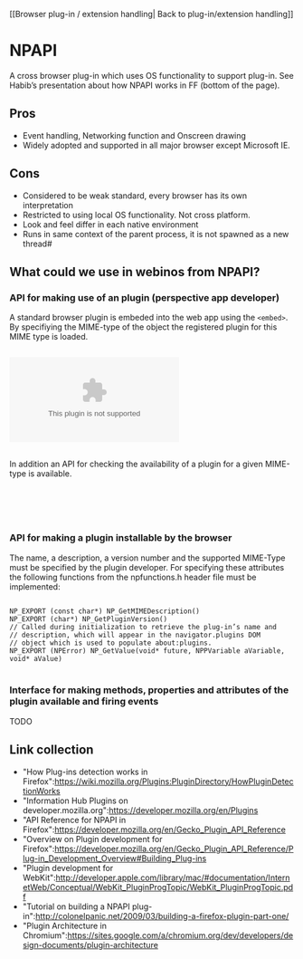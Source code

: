 [[Browser plug-in / extension handling| Back to plug-in/extension handling]]

NPAPI
=====

A cross browser plug-in which uses OS functionality to support plug-in.
See Habib’s presentation about how NPAPI works in FF (bottom of the page).

Pros
----

-   Event handling, Networking function and Onscreen drawing
-   Widely adopted and supported in all major browser except Microsoft IE.

Cons
----

-   Considered to be weak standard, every browser has its own interpretation
-   Restricted to using local OS functionality. Not cross platform.
-   Look and feel differ in each native environment
-   Runs in same context of the parent process, it is not spawned as a new thread#

What could we use in webinos from NPAPI?
----------------------------------------

### API for making use of an plugin (perspective app developer)

A standard browser plugin is embeded into the web app using the `<embed>`. By specifiying the MIME-type of the object the registered plugin for this MIME type is loaded.

<pre>
<code class="html">
<embed type="application/webinos-extension-x1">
</code>
</pre>

In addition an API for checking the availability of a plugin for a given MIME-type is available.
<pre>
<code class="javascript">
<script type="text/javascript">
if (navigator.mimeTypes["application/webinos-extension-x1"] &&
 navigator.mimeTypes["application/webinos-extension-x1"].enabledPlugin != null)
 document.write(‘<embed type="application/webinos-extension-x1">’);
</script>
</code>
</pre>

### API for making a plugin installable by the browser

The name, a description, a version number and the supported MIME-Type must be specified by the plugin developer. For specifying these attributes the following functions from the npfunctions.h header file must be implemented:
<pre>
<code class="c">
NP_EXPORT (const char*) NP_GetMIMEDescription()
NP_EXPORT (char*) NP_GetPluginVersion()
// Called during initialization to retrieve the plug-in’s name and
// description, which will appear in the navigator.plugins DOM
// object which is used to populate about:plugins.
NP_EXPORT (NPError) NP_GetValue(void* future, NPPVariable aVariable, void* aValue)
</code>
</pre>

### Interface for making methods, properties and attributes of the plugin available and firing events

TODO

Link collection
---------------

-   "How Plug-ins detection works in Firefox":https://wiki.mozilla.org/Plugins:PluginDirectory/HowPluginDetectionWorks
-   "Information Hub Plugins on developer.mozilla.org":https://developer.mozilla.org/en/Plugins
-   "API Reference for NPAPI in Firefox":https://developer.mozilla.org/en/Gecko_Plugin_API_Reference
-   "Overview on Plugin development for Firefox":https://developer.mozilla.org/en/Gecko_Plugin_API_Reference/Plug-in_Development_Overview#Building_Plug-ins
-   "Plugin development for WebKit":http://developer.apple.com/library/mac/#documentation/InternetWeb/Conceptual/WebKit_PluginProgTopic/WebKit_PluginProgTopic.pdf
-   "Tutorial on building a NPAPI plug-in":http://colonelpanic.net/2009/03/building-a-firefox-plugin-part-one/
-   "Plugin Architecture in Chromium":https://sites.google.com/a/chromium.org/dev/developers/design-documents/plugin-architecture

